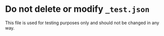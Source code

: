 # Do not delete or modify `_test.json`

This file is used for testing purposes only and should not be changed in any way.
